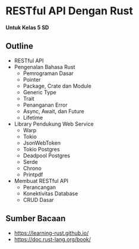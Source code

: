 # RESTful API Dengan Rust
__Untuk Kelas 5 SD__

## Outline
- RESTful API
- Pengenalan Bahasa Rust
  - Pemrograman Dasar
  - Pointer
  - Package, Crate dan Module
  - Generic Type
  - Trait
  - Penanganan Error
  - Async, Await, dan Future
  - Lifetime
- Library Pendukung Web Service
  - Warp
  - Tokio 
  - JsonWebToken
  - Tokio Postgres
  - Deadpool Postgres
  - Serde
  - Chrono
  - Printpdf
- Membuat RESTful API
  - Perancangan
  - Konektivitas Database
  - CRUD Dasar
   
## Sumber Bacaan
- https://learning-rust.github.io/
- https://doc.rust-lang.org/book/
